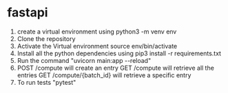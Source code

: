 # fastapi
1. create a virtual environment using python3 -m venv env
2. Clone the repository
3. Activate the Virtual environment source env/bin/activate
4. Install all the python dependencies using pip3 install -r requirements.txt
5. Run the command "uvicorn main:app --reload"
6. POST /compute
   will create an entry
  GET /compute 
  will retrieve all the entries
  GET /compute/{batch_id}
  will retrieve a specific entry
7. To run tests "pytest"
